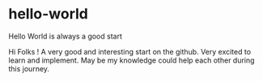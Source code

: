 # hello-world
Hello World is always a good start

Hi Folks ! A very good and interesting start on the github. Very excited to learn and implement. May be my knowledge could help each other during this journey. 
